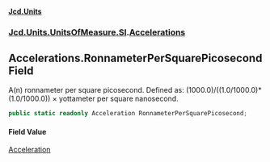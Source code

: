 #### [Jcd.Units](index.md 'index')
### [Jcd.Units.UnitsOfMeasure.SI](Jcd.Units.UnitsOfMeasure.SI.md 'Jcd.Units.UnitsOfMeasure.SI').[Accelerations](Accelerations.md 'Jcd.Units.UnitsOfMeasure.SI.Accelerations')

## Accelerations.RonnameterPerSquarePicosecond Field

A(n) ronnameter per square picosecond. Defined as: (1000.0)/((1.0/1000.0)*(1.0/1000.0)) × yottameter per square nanosecond.

```csharp
public static readonly Acceleration RonnameterPerSquarePicosecond;
```

#### Field Value
[Acceleration](Acceleration.md 'Jcd.Units.UnitTypes.Acceleration')